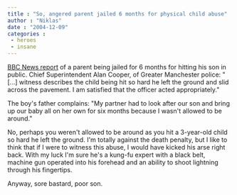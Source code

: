 ```yaml
---
title : "So, angered parent jailed 6 months for physical child abuse"
author : "Niklas"
date : "2004-12-09"
categories : 
 - heroes
 - insane
---
```


[BBC News report](http://news.bbc.co.uk/1/hi/uk/4080293.stm) of a parent being jailed for 6 months for hitting his son in public. Chief Superintendent Alan Cooper, of Greater Manchester police: "\[...\] witness describes the child being hit so hard he left the ground and slid across the pavement. I am satisfied that the officer acted appropriately."

The boy's father complains: "My partner had to look after our son and bring up our baby all on her own for six months because I wasn't allowed to be around."

No, perhaps you weren't allowed to be around as you hit a 3-year-old child so hard he left the ground. I'm totally against the death penalty, but I like to think that if I were to witness this abuse, I would have kicked his arse right back. With my luck I'm sure he's a kung-fu expert with a black belt, machine gun operated into his forehead and an ability to shoot lightning through his fingertips.

Anyway, sore bastard, poor son.
